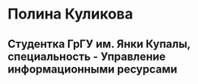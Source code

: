 # Полина Куликова 
## Студентка ГрГУ им. Янки Купалы, специальность - Управление информационными ресурсами

